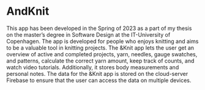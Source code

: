 # AndKnit
This app has been developed in the Spring of 2023 as a part of my thesis on the master’s degree in Software Design at the IT-University of Copenhagen.
The app is developed for people who enjoys knitting and aims to be a valuable tool in knitting projects. The &Knit app lets the user get an overview of active and completed projects, yarn, needles, gauge swatches, and patterns, calculate the correct yarn amount, keep track of counts, and watch video tutorials. Additionally, it stores body measurements and personal notes. The data for the &Knit app is stored on the cloud-server Firebase to ensure that the user can access the data on multiple devices. 
